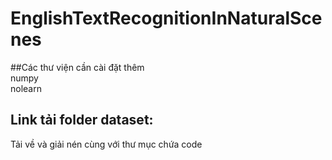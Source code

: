 # EnglishTextRecognitionInNaturalScenes  
##Các thư viện cần cài đặt thêm  
numpy  
nolearn  

## Link tải folder dataset:  
Tải về và giải nén cùng với thư mục chứa code
